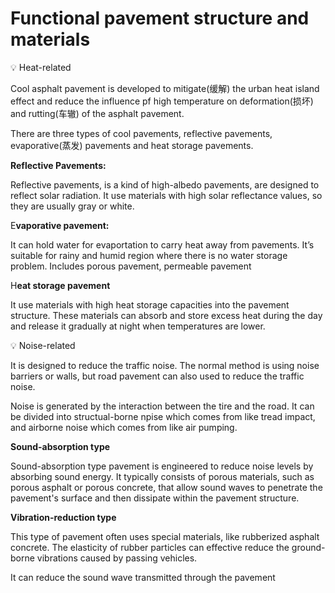 # Functional pavement structure and materials

<aside>
💡 Heat-related

</aside>

Cool asphalt pavement is developed to mitigate(缓解) the urban heat island effect and reduce the influence pf high temperature on deformation(损坏) and rutting(车辙) of the asphalt pavement.

There are three types of cool pavements, reflective pavements, evaporative(蒸发) pavements and heat storage pavements.

**Reflective Pavements:**

Reflective pavements, is a kind of high-albedo pavements, are designed to reflect solar radiation. It use materials with high solar reflectance values, so they are usually gray or white.

E**vaporative pavement:**

It can hold water for evaportation to carry heat away from pavements. It’s suitable for rainy and humid region where there is no water storage problem. Includes porous pavement, permeable pavement

H**eat storage pavement**

It use materials with high heat storage capacities into the pavement structure. These materials can absorb and store excess heat during the day and release it gradually at night when temperatures are lower. 

<aside>
💡 Noise-related

</aside>

It is designed to reduce the traffic noise. The normal method is using noise barriers or walls, but road pavement can also used to reduce the traffic noise. 

Noise is generated by the interaction between the tire and the road. It can be divided into structual-borne npise which comes from like tread impact, and airborne noise which comes from like air pumping.

**Sound-absorption type**

Sound-absorption type pavement is engineered to reduce noise levels by absorbing sound energy. It typically consists of porous materials, such as porous asphalt or porous concrete, that allow sound waves to penetrate the pavement's surface and then dissipate within the pavement structure.

**Vibration-reduction type**

This type of pavement often uses special materials, like rubberized asphalt concrete. The elasticity of rubber particles can effective reduce the ground-borne vibrations caused by passing vehicles.

It can reduce the sound wave transmitted through the pavement